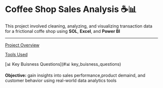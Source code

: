 # Coffee Shop Sales Analysis ☕📊
This project involved cleaning, analyzing, and visualizing transaction data for a frictional coffe shop using **SOL**, **Excel**, and **Power BI**

---

[Project Overview](#project_overview)

[Tools Used](#tools_used)

[📊 Key Buisness Questions](#📊 key_buisness_questions)


**Objective:**
gain insights into sales performance,product demaind, and customer behavior using real-world data analytics tools
